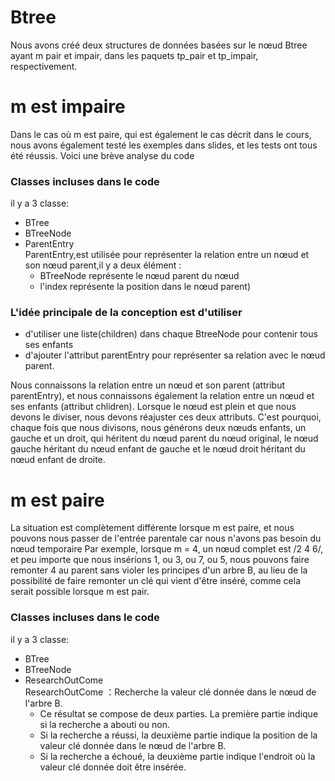 # Btree
Nous avons créé deux structures de données basées sur le nœud Btree ayant m pair et impair, dans les paquets tp_pair et tp_impair, respectivement.

# m est impaire
Dans le cas où m est paire, qui est également le cas décrit dans le cours, nous avons également testé les exemples dans slides, et les tests ont tous été réussis.
Voici une brève analyse du code
### Classes incluses dans le code
il y a 3 classe:
- BTree<br>
- BTreeNode<br>
- ParentEntry<br>
ParentEntry,est utilisée pour représenter la relation entre un nœud et son nœud parent,il y a deux élément :
  - BTreeNode représente le nœud parent du nœud 
  - l'index représente la position dans le nœud parent)

### L'idée principale de la conception est d'utiliser 
- d'utiliser une liste(children) dans chaque BtreeNode pour contenir tous ses enfants 
- d'ajouter l'attribut parentEntry pour représenter sa relation avec le nœud parent.

Nous connaissons la relation entre un nœud et son parent (attribut parentEntry), et nous connaissons également la relation entre un nœud et ses enfants (attribut chlidren). Lorsque le nœud est plein et que nous devons le diviser, nous devons réajuster ces deux attributs. C'est pourquoi, chaque fois que nous divisons, nous générons deux nœuds enfants, un gauche et un droit, qui héritent du nœud parent du nœud original, le nœud gauche héritant du nœud enfant de gauche et le nœud droit héritant du nœud enfant de droite.

# m est paire
La situation est complètement différente lorsque m est paire, et nous pouvons nous passer de l'entrée parentale car nous n'avons pas besoin du nœud temporaire
Par exemple, lorsque m = 4, un nœud complet est /2 4 6/, et peu importe que nous insérions 1, ou 3, ou 7, ou 5, nous pouvons faire remonter 4 au parent sans violer les principes d'un arbre B, au lieu de la possibilité de faire remonter un clé qui vient d'être inséré, comme cela serait possible lorsque m est pair.

### Classes incluses dans le code
il y a 3 classe:
- BTree<br>
- BTreeNode<br>
- ResearchOutCome<br>
  ResearchOutCome ：Recherche la valeur clé donnée dans le nœud de l'arbre B.
  * Ce résultat se compose de deux parties. La première partie indique si la recherche a abouti ou non.
  * Si la recherche a réussi, la deuxième partie indique la position de la valeur clé donnée dans le nœud de l'arbre B.
  * Si la recherche a échoué, la deuxième partie indique l'endroit où la valeur clé donnée doit être insérée.